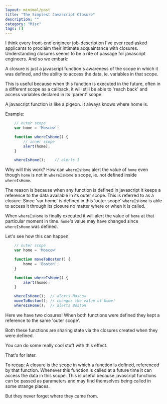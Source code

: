 ```yaml
---
layout: minimal/post
title: "The Simplest Javascript Closure"
description: ""
category: "Misc"
tags: []
---
```


I think every front-end engineer job-description I've ever read asked applicants to proclaim their intimate acquaintance with closures.
Understanding closures seems to be a rite of passage for javascript engineers. And so we embark:

<span style='color=rgb(189, 51, 51)'>A closure is just a javascript function's awareness of the scope in which it was defined, and the ability to access the data, ie. variables in that scope.</span>

This is useful because when this function is executed in the future, often in a different scope as a callback, it will still be able to 'reach back' and access variables declared in its 'parent' scope.

A javascript function is like a pigeon. It always knows where home is.

Example:

```javascript
    // outer scope
    var home = 'Moscow';

    function whereIsHome() {
        // inner scope
        alert(home);
    }

    whereIsHome();    // alerts 1
```
Why will this work? How can `whereIsHome` alert the value of `home` even though `home` is not in `whereIsHome`'s scope, ie. not defined inside `whereIsHome`.

The reason is because when any function is defined in javascript it keeps a reference to the data available in its outer scope. This is referred to as a closure.
Since 'var home' is defined in this 'outer scope' `whereIsHome` is able to access it through its closure no matter where or when it is called.

When `whereIsHome` is finally executed it will alert the value of `home` at that particular moment in time.
`home`'s value may have changed since `whereIsHome` was defined.

Let's see how this can happen:

```javascript
    // outer scope
    var home = 'Moscow'

    function moveToBoston() {
        home = 'Boston';
    }

    function whereIsHome() {
        alert(home);
    }

    whereIsHome();  // alerts Moscow 
    moveToBoston(); // changes the value of home!
    whereIsHome();  // alerts Boston
```

Here we have two closures! When both functions were defined they kept a reference to the same 'outer scope'.

Both these functions are sharing state via the closures created when they were defined.

You can do some really cool stuff with this effect.

That's for later.


To recap:
A closure is the scope in which a function is defined, referenced by that function.
Whenever this function is called at a future time it can access the data in this scope.
This is useful because javascript functions can be passed as parameters and may find themselves being called in some strange places.

But they never forget where they came from.
